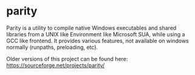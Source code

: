 parity
======

Parity is a utility to compile native Windows executables and shared libraries from a UNIX like Environment like Microsoft SUA, while using a GCC like frontend. It provides various features, not available on windows normally (runpaths, preloading, etc).

Older versions of this project can be found here: https://sourceforge.net/projects/parity/
